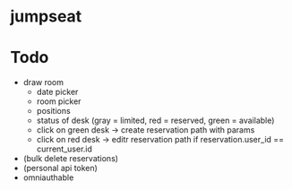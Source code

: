 # jumpseat

# Todo
- draw room
  - date picker
  - room picker
  - positions
  - status of desk (gray = limited, red = reserved, green = available)
  - click on green desk -> create reservation path with params
  - click on red desk -> editr reservation path if reservation.user_id == current_user.id
- (bulk delete reservations)
- (personal api token)
- omniauthable
